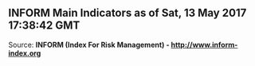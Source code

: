 ## INFORM Main Indicators as of Sat, 13 May 2017 17:38:42 GMT

Source: **INFORM (Index For Risk Management) - http://www.inform-index.org**